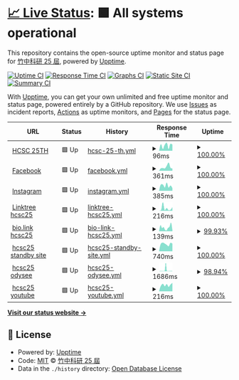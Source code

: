 # [📈 Live Status](https://hcsc-25th.github.io/upptime): <!--live status--> **🟩 All systems operational**

This repository contains the open-source uptime monitor and status page for [竹中科研 25 屆](https://hcsc-25th.github.io/), powered by [Upptime](https://github.com/upptime/upptime).

[![Uptime CI](https://github.com/hcsc-25th/upptime/workflows/Uptime%20CI/badge.svg)](https://github.com/hcsc-25th/upptime/actions?query=workflow%3A%22Uptime+CI%22)
[![Response Time CI](https://github.com/hcsc-25th/upptime/workflows/Response%20Time%20CI/badge.svg)](https://github.com/hcsc-25th/upptime/actions?query=workflow%3A%22Response+Time+CI%22)
[![Graphs CI](https://github.com/hcsc-25th/upptime/workflows/Graphs%20CI/badge.svg)](https://github.com/hcsc-25th/upptime/actions?query=workflow%3A%22Graphs+CI%22)
[![Static Site CI](https://github.com/hcsc-25th/upptime/workflows/Static%20Site%20CI/badge.svg)](https://github.com/hcsc-25th/upptime/actions?query=workflow%3A%22Static+Site+CI%22)
[![Summary CI](https://github.com/hcsc-25th/upptime/workflows/Summary%20CI/badge.svg)](https://github.com/hcsc-25th/upptime/actions?query=workflow%3A%22Summary+CI%22)

With [Upptime](https://upptime.js.org), you can get your own unlimited and free uptime monitor and status page, powered entirely by a GitHub repository. We use [Issues](https://github.com/hcsc-25th/upptime/issues) as incident reports, [Actions](https://github.com/hcsc-25th/upptime/actions) as uptime monitors, and [Pages](https://hcsc-25th.github.io/upptime) for the status page.

<!--start: status pages-->
<!-- This summary is generated by Upptime (https://github.com/upptime/upptime) -->
<!-- Do not edit this manually, your changes will be overwritten -->
<!-- prettier-ignore -->
| URL | Status | History | Response Time | Uptime |
| --- | ------ | ------- | ------------- | ------ |
| <img alt="" src="https://favicons.githubusercontent.com/hcsc-25th.github.io" height="13"> [HCSC 25TH](https://hcsc-25th.github.io/) | 🟩 Up | [hcsc-25-th.yml](https://github.com/hcsc-25th/upptime/commits/HEAD/history/hcsc-25-th.yml) | <details><summary><img alt="Response time graph" src="./graphs/hcsc-25-th/response-time-week.png" height="20"> 96ms</summary><br><a href="https://hcsc-25th.github.io/upptime/history/hcsc-25-th"><img alt="Response time 89" src="https://img.shields.io/endpoint?url=https%3A%2F%2Fraw.githubusercontent.com%2Fhcsc-25th%2Fupptime%2FHEAD%2Fapi%2Fhcsc-25-th%2Fresponse-time.json"></a><br><a href="https://hcsc-25th.github.io/upptime/history/hcsc-25-th"><img alt="24-hour response time 132" src="https://img.shields.io/endpoint?url=https%3A%2F%2Fraw.githubusercontent.com%2Fhcsc-25th%2Fupptime%2FHEAD%2Fapi%2Fhcsc-25-th%2Fresponse-time-day.json"></a><br><a href="https://hcsc-25th.github.io/upptime/history/hcsc-25-th"><img alt="7-day response time 96" src="https://img.shields.io/endpoint?url=https%3A%2F%2Fraw.githubusercontent.com%2Fhcsc-25th%2Fupptime%2FHEAD%2Fapi%2Fhcsc-25-th%2Fresponse-time-week.json"></a><br><a href="https://hcsc-25th.github.io/upptime/history/hcsc-25-th"><img alt="30-day response time 106" src="https://img.shields.io/endpoint?url=https%3A%2F%2Fraw.githubusercontent.com%2Fhcsc-25th%2Fupptime%2FHEAD%2Fapi%2Fhcsc-25-th%2Fresponse-time-month.json"></a><br><a href="https://hcsc-25th.github.io/upptime/history/hcsc-25-th"><img alt="1-year response time 89" src="https://img.shields.io/endpoint?url=https%3A%2F%2Fraw.githubusercontent.com%2Fhcsc-25th%2Fupptime%2FHEAD%2Fapi%2Fhcsc-25-th%2Fresponse-time-year.json"></a></details> | <details><summary><a href="https://hcsc-25th.github.io/upptime/history/hcsc-25-th">100.00%</a></summary><a href="https://hcsc-25th.github.io/upptime/history/hcsc-25-th"><img alt="All-time uptime 100.00%" src="https://img.shields.io/endpoint?url=https%3A%2F%2Fraw.githubusercontent.com%2Fhcsc-25th%2Fupptime%2FHEAD%2Fapi%2Fhcsc-25-th%2Fuptime.json"></a><br><a href="https://hcsc-25th.github.io/upptime/history/hcsc-25-th"><img alt="24-hour uptime 100.00%" src="https://img.shields.io/endpoint?url=https%3A%2F%2Fraw.githubusercontent.com%2Fhcsc-25th%2Fupptime%2FHEAD%2Fapi%2Fhcsc-25-th%2Fuptime-day.json"></a><br><a href="https://hcsc-25th.github.io/upptime/history/hcsc-25-th"><img alt="7-day uptime 100.00%" src="https://img.shields.io/endpoint?url=https%3A%2F%2Fraw.githubusercontent.com%2Fhcsc-25th%2Fupptime%2FHEAD%2Fapi%2Fhcsc-25-th%2Fuptime-week.json"></a><br><a href="https://hcsc-25th.github.io/upptime/history/hcsc-25-th"><img alt="30-day uptime 100.00%" src="https://img.shields.io/endpoint?url=https%3A%2F%2Fraw.githubusercontent.com%2Fhcsc-25th%2Fupptime%2FHEAD%2Fapi%2Fhcsc-25-th%2Fuptime-month.json"></a><br><a href="https://hcsc-25th.github.io/upptime/history/hcsc-25-th"><img alt="1-year uptime 100.00%" src="https://img.shields.io/endpoint?url=https%3A%2F%2Fraw.githubusercontent.com%2Fhcsc-25th%2Fupptime%2FHEAD%2Fapi%2Fhcsc-25-th%2Fuptime-year.json"></a></details>
| <img alt="" src="https://favicons.githubusercontent.com/www.facebook.com" height="13"> [Facebook](https://www.facebook.com/) | 🟩 Up | [facebook.yml](https://github.com/hcsc-25th/upptime/commits/HEAD/history/facebook.yml) | <details><summary><img alt="Response time graph" src="./graphs/facebook/response-time-week.png" height="20"> 361ms</summary><br><a href="https://hcsc-25th.github.io/upptime/history/facebook"><img alt="Response time 660" src="https://img.shields.io/endpoint?url=https%3A%2F%2Fraw.githubusercontent.com%2Fhcsc-25th%2Fupptime%2FHEAD%2Fapi%2Ffacebook%2Fresponse-time.json"></a><br><a href="https://hcsc-25th.github.io/upptime/history/facebook"><img alt="24-hour response time 220" src="https://img.shields.io/endpoint?url=https%3A%2F%2Fraw.githubusercontent.com%2Fhcsc-25th%2Fupptime%2FHEAD%2Fapi%2Ffacebook%2Fresponse-time-day.json"></a><br><a href="https://hcsc-25th.github.io/upptime/history/facebook"><img alt="7-day response time 361" src="https://img.shields.io/endpoint?url=https%3A%2F%2Fraw.githubusercontent.com%2Fhcsc-25th%2Fupptime%2FHEAD%2Fapi%2Ffacebook%2Fresponse-time-week.json"></a><br><a href="https://hcsc-25th.github.io/upptime/history/facebook"><img alt="30-day response time 885" src="https://img.shields.io/endpoint?url=https%3A%2F%2Fraw.githubusercontent.com%2Fhcsc-25th%2Fupptime%2FHEAD%2Fapi%2Ffacebook%2Fresponse-time-month.json"></a><br><a href="https://hcsc-25th.github.io/upptime/history/facebook"><img alt="1-year response time 660" src="https://img.shields.io/endpoint?url=https%3A%2F%2Fraw.githubusercontent.com%2Fhcsc-25th%2Fupptime%2FHEAD%2Fapi%2Ffacebook%2Fresponse-time-year.json"></a></details> | <details><summary><a href="https://hcsc-25th.github.io/upptime/history/facebook">100.00%</a></summary><a href="https://hcsc-25th.github.io/upptime/history/facebook"><img alt="All-time uptime 99.40%" src="https://img.shields.io/endpoint?url=https%3A%2F%2Fraw.githubusercontent.com%2Fhcsc-25th%2Fupptime%2FHEAD%2Fapi%2Ffacebook%2Fuptime.json"></a><br><a href="https://hcsc-25th.github.io/upptime/history/facebook"><img alt="24-hour uptime 100.00%" src="https://img.shields.io/endpoint?url=https%3A%2F%2Fraw.githubusercontent.com%2Fhcsc-25th%2Fupptime%2FHEAD%2Fapi%2Ffacebook%2Fuptime-day.json"></a><br><a href="https://hcsc-25th.github.io/upptime/history/facebook"><img alt="7-day uptime 100.00%" src="https://img.shields.io/endpoint?url=https%3A%2F%2Fraw.githubusercontent.com%2Fhcsc-25th%2Fupptime%2FHEAD%2Fapi%2Ffacebook%2Fuptime-week.json"></a><br><a href="https://hcsc-25th.github.io/upptime/history/facebook"><img alt="30-day uptime 99.13%" src="https://img.shields.io/endpoint?url=https%3A%2F%2Fraw.githubusercontent.com%2Fhcsc-25th%2Fupptime%2FHEAD%2Fapi%2Ffacebook%2Fuptime-month.json"></a><br><a href="https://hcsc-25th.github.io/upptime/history/facebook"><img alt="1-year uptime 99.40%" src="https://img.shields.io/endpoint?url=https%3A%2F%2Fraw.githubusercontent.com%2Fhcsc-25th%2Fupptime%2FHEAD%2Fapi%2Ffacebook%2Fuptime-year.json"></a></details>
| <img alt="" src="https://favicons.githubusercontent.com/www.instagram.com" height="13"> [Instagram](https://www.instagram.com/) | 🟩 Up | [instagram.yml](https://github.com/hcsc-25th/upptime/commits/HEAD/history/instagram.yml) | <details><summary><img alt="Response time graph" src="./graphs/instagram/response-time-week.png" height="20"> 385ms</summary><br><a href="https://hcsc-25th.github.io/upptime/history/instagram"><img alt="Response time 1037" src="https://img.shields.io/endpoint?url=https%3A%2F%2Fraw.githubusercontent.com%2Fhcsc-25th%2Fupptime%2FHEAD%2Fapi%2Finstagram%2Fresponse-time.json"></a><br><a href="https://hcsc-25th.github.io/upptime/history/instagram"><img alt="24-hour response time 476" src="https://img.shields.io/endpoint?url=https%3A%2F%2Fraw.githubusercontent.com%2Fhcsc-25th%2Fupptime%2FHEAD%2Fapi%2Finstagram%2Fresponse-time-day.json"></a><br><a href="https://hcsc-25th.github.io/upptime/history/instagram"><img alt="7-day response time 385" src="https://img.shields.io/endpoint?url=https%3A%2F%2Fraw.githubusercontent.com%2Fhcsc-25th%2Fupptime%2FHEAD%2Fapi%2Finstagram%2Fresponse-time-week.json"></a><br><a href="https://hcsc-25th.github.io/upptime/history/instagram"><img alt="30-day response time 691" src="https://img.shields.io/endpoint?url=https%3A%2F%2Fraw.githubusercontent.com%2Fhcsc-25th%2Fupptime%2FHEAD%2Fapi%2Finstagram%2Fresponse-time-month.json"></a><br><a href="https://hcsc-25th.github.io/upptime/history/instagram"><img alt="1-year response time 1037" src="https://img.shields.io/endpoint?url=https%3A%2F%2Fraw.githubusercontent.com%2Fhcsc-25th%2Fupptime%2FHEAD%2Fapi%2Finstagram%2Fresponse-time-year.json"></a></details> | <details><summary><a href="https://hcsc-25th.github.io/upptime/history/instagram">100.00%</a></summary><a href="https://hcsc-25th.github.io/upptime/history/instagram"><img alt="All-time uptime 99.40%" src="https://img.shields.io/endpoint?url=https%3A%2F%2Fraw.githubusercontent.com%2Fhcsc-25th%2Fupptime%2FHEAD%2Fapi%2Finstagram%2Fuptime.json"></a><br><a href="https://hcsc-25th.github.io/upptime/history/instagram"><img alt="24-hour uptime 100.00%" src="https://img.shields.io/endpoint?url=https%3A%2F%2Fraw.githubusercontent.com%2Fhcsc-25th%2Fupptime%2FHEAD%2Fapi%2Finstagram%2Fuptime-day.json"></a><br><a href="https://hcsc-25th.github.io/upptime/history/instagram"><img alt="7-day uptime 100.00%" src="https://img.shields.io/endpoint?url=https%3A%2F%2Fraw.githubusercontent.com%2Fhcsc-25th%2Fupptime%2FHEAD%2Fapi%2Finstagram%2Fuptime-week.json"></a><br><a href="https://hcsc-25th.github.io/upptime/history/instagram"><img alt="30-day uptime 99.16%" src="https://img.shields.io/endpoint?url=https%3A%2F%2Fraw.githubusercontent.com%2Fhcsc-25th%2Fupptime%2FHEAD%2Fapi%2Finstagram%2Fuptime-month.json"></a><br><a href="https://hcsc-25th.github.io/upptime/history/instagram"><img alt="1-year uptime 99.40%" src="https://img.shields.io/endpoint?url=https%3A%2F%2Fraw.githubusercontent.com%2Fhcsc-25th%2Fupptime%2FHEAD%2Fapi%2Finstagram%2Fuptime-year.json"></a></details>
| <img alt="" src="https://favicons.githubusercontent.com/linktr.ee" height="13"> [Linktree hcsc25](https://linktr.ee/hcsc.25th) | 🟩 Up | [linktree-hcsc25.yml](https://github.com/hcsc-25th/upptime/commits/HEAD/history/linktree-hcsc25.yml) | <details><summary><img alt="Response time graph" src="./graphs/linktree-hcsc25/response-time-week.png" height="20"> 216ms</summary><br><a href="https://hcsc-25th.github.io/upptime/history/linktree-hcsc25"><img alt="Response time 208" src="https://img.shields.io/endpoint?url=https%3A%2F%2Fraw.githubusercontent.com%2Fhcsc-25th%2Fupptime%2FHEAD%2Fapi%2Flinktree-hcsc25%2Fresponse-time.json"></a><br><a href="https://hcsc-25th.github.io/upptime/history/linktree-hcsc25"><img alt="24-hour response time 41" src="https://img.shields.io/endpoint?url=https%3A%2F%2Fraw.githubusercontent.com%2Fhcsc-25th%2Fupptime%2FHEAD%2Fapi%2Flinktree-hcsc25%2Fresponse-time-day.json"></a><br><a href="https://hcsc-25th.github.io/upptime/history/linktree-hcsc25"><img alt="7-day response time 216" src="https://img.shields.io/endpoint?url=https%3A%2F%2Fraw.githubusercontent.com%2Fhcsc-25th%2Fupptime%2FHEAD%2Fapi%2Flinktree-hcsc25%2Fresponse-time-week.json"></a><br><a href="https://hcsc-25th.github.io/upptime/history/linktree-hcsc25"><img alt="30-day response time 173" src="https://img.shields.io/endpoint?url=https%3A%2F%2Fraw.githubusercontent.com%2Fhcsc-25th%2Fupptime%2FHEAD%2Fapi%2Flinktree-hcsc25%2Fresponse-time-month.json"></a><br><a href="https://hcsc-25th.github.io/upptime/history/linktree-hcsc25"><img alt="1-year response time 208" src="https://img.shields.io/endpoint?url=https%3A%2F%2Fraw.githubusercontent.com%2Fhcsc-25th%2Fupptime%2FHEAD%2Fapi%2Flinktree-hcsc25%2Fresponse-time-year.json"></a></details> | <details><summary><a href="https://hcsc-25th.github.io/upptime/history/linktree-hcsc25">100.00%</a></summary><a href="https://hcsc-25th.github.io/upptime/history/linktree-hcsc25"><img alt="All-time uptime 100.00%" src="https://img.shields.io/endpoint?url=https%3A%2F%2Fraw.githubusercontent.com%2Fhcsc-25th%2Fupptime%2FHEAD%2Fapi%2Flinktree-hcsc25%2Fuptime.json"></a><br><a href="https://hcsc-25th.github.io/upptime/history/linktree-hcsc25"><img alt="24-hour uptime 100.00%" src="https://img.shields.io/endpoint?url=https%3A%2F%2Fraw.githubusercontent.com%2Fhcsc-25th%2Fupptime%2FHEAD%2Fapi%2Flinktree-hcsc25%2Fuptime-day.json"></a><br><a href="https://hcsc-25th.github.io/upptime/history/linktree-hcsc25"><img alt="7-day uptime 100.00%" src="https://img.shields.io/endpoint?url=https%3A%2F%2Fraw.githubusercontent.com%2Fhcsc-25th%2Fupptime%2FHEAD%2Fapi%2Flinktree-hcsc25%2Fuptime-week.json"></a><br><a href="https://hcsc-25th.github.io/upptime/history/linktree-hcsc25"><img alt="30-day uptime 100.00%" src="https://img.shields.io/endpoint?url=https%3A%2F%2Fraw.githubusercontent.com%2Fhcsc-25th%2Fupptime%2FHEAD%2Fapi%2Flinktree-hcsc25%2Fuptime-month.json"></a><br><a href="https://hcsc-25th.github.io/upptime/history/linktree-hcsc25"><img alt="1-year uptime 100.00%" src="https://img.shields.io/endpoint?url=https%3A%2F%2Fraw.githubusercontent.com%2Fhcsc-25th%2Fupptime%2FHEAD%2Fapi%2Flinktree-hcsc25%2Fuptime-year.json"></a></details>
| <img alt="" src="https://favicons.githubusercontent.com/hcsc_25th.bio.link" height="13"> [bio.link hcsc25](https://hcsc_25th.bio.link/) | 🟩 Up | [bio-link-hcsc25.yml](https://github.com/hcsc-25th/upptime/commits/HEAD/history/bio-link-hcsc25.yml) | <details><summary><img alt="Response time graph" src="./graphs/bio-link-hcsc25/response-time-week.png" height="20"> 139ms</summary><br><a href="https://hcsc-25th.github.io/upptime/history/bio-link-hcsc25"><img alt="Response time 153" src="https://img.shields.io/endpoint?url=https%3A%2F%2Fraw.githubusercontent.com%2Fhcsc-25th%2Fupptime%2FHEAD%2Fapi%2Fbio-link-hcsc25%2Fresponse-time.json"></a><br><a href="https://hcsc-25th.github.io/upptime/history/bio-link-hcsc25"><img alt="24-hour response time 229" src="https://img.shields.io/endpoint?url=https%3A%2F%2Fraw.githubusercontent.com%2Fhcsc-25th%2Fupptime%2FHEAD%2Fapi%2Fbio-link-hcsc25%2Fresponse-time-day.json"></a><br><a href="https://hcsc-25th.github.io/upptime/history/bio-link-hcsc25"><img alt="7-day response time 139" src="https://img.shields.io/endpoint?url=https%3A%2F%2Fraw.githubusercontent.com%2Fhcsc-25th%2Fupptime%2FHEAD%2Fapi%2Fbio-link-hcsc25%2Fresponse-time-week.json"></a><br><a href="https://hcsc-25th.github.io/upptime/history/bio-link-hcsc25"><img alt="30-day response time 153" src="https://img.shields.io/endpoint?url=https%3A%2F%2Fraw.githubusercontent.com%2Fhcsc-25th%2Fupptime%2FHEAD%2Fapi%2Fbio-link-hcsc25%2Fresponse-time-month.json"></a><br><a href="https://hcsc-25th.github.io/upptime/history/bio-link-hcsc25"><img alt="1-year response time 153" src="https://img.shields.io/endpoint?url=https%3A%2F%2Fraw.githubusercontent.com%2Fhcsc-25th%2Fupptime%2FHEAD%2Fapi%2Fbio-link-hcsc25%2Fresponse-time-year.json"></a></details> | <details><summary><a href="https://hcsc-25th.github.io/upptime/history/bio-link-hcsc25">99.93%</a></summary><a href="https://hcsc-25th.github.io/upptime/history/bio-link-hcsc25"><img alt="All-time uptime 99.99%" src="https://img.shields.io/endpoint?url=https%3A%2F%2Fraw.githubusercontent.com%2Fhcsc-25th%2Fupptime%2FHEAD%2Fapi%2Fbio-link-hcsc25%2Fuptime.json"></a><br><a href="https://hcsc-25th.github.io/upptime/history/bio-link-hcsc25"><img alt="24-hour uptime 100.00%" src="https://img.shields.io/endpoint?url=https%3A%2F%2Fraw.githubusercontent.com%2Fhcsc-25th%2Fupptime%2FHEAD%2Fapi%2Fbio-link-hcsc25%2Fuptime-day.json"></a><br><a href="https://hcsc-25th.github.io/upptime/history/bio-link-hcsc25"><img alt="7-day uptime 99.93%" src="https://img.shields.io/endpoint?url=https%3A%2F%2Fraw.githubusercontent.com%2Fhcsc-25th%2Fupptime%2FHEAD%2Fapi%2Fbio-link-hcsc25%2Fuptime-week.json"></a><br><a href="https://hcsc-25th.github.io/upptime/history/bio-link-hcsc25"><img alt="30-day uptime 99.98%" src="https://img.shields.io/endpoint?url=https%3A%2F%2Fraw.githubusercontent.com%2Fhcsc-25th%2Fupptime%2FHEAD%2Fapi%2Fbio-link-hcsc25%2Fuptime-month.json"></a><br><a href="https://hcsc-25th.github.io/upptime/history/bio-link-hcsc25"><img alt="1-year uptime 99.99%" src="https://img.shields.io/endpoint?url=https%3A%2F%2Fraw.githubusercontent.com%2Fhcsc-25th%2Fupptime%2FHEAD%2Fapi%2Fbio-link-hcsc25%2Fuptime-year.json"></a></details>
| <img alt="" src="https://favicons.githubusercontent.com/hcsc-25th.codeberg.page" height="13"> [hcsc25 standby site](https://hcsc-25th.codeberg.page/) | 🟩 Up | [hcsc25-standby-site.yml](https://github.com/hcsc-25th/upptime/commits/HEAD/history/hcsc25-standby-site.yml) | <details><summary><img alt="Response time graph" src="./graphs/hcsc25-standby-site/response-time-week.png" height="20"> 740ms</summary><br><a href="https://hcsc-25th.github.io/upptime/history/hcsc25-standby-site"><img alt="Response time 712" src="https://img.shields.io/endpoint?url=https%3A%2F%2Fraw.githubusercontent.com%2Fhcsc-25th%2Fupptime%2FHEAD%2Fapi%2Fhcsc25-standby-site%2Fresponse-time.json"></a><br><a href="https://hcsc-25th.github.io/upptime/history/hcsc25-standby-site"><img alt="24-hour response time 793" src="https://img.shields.io/endpoint?url=https%3A%2F%2Fraw.githubusercontent.com%2Fhcsc-25th%2Fupptime%2FHEAD%2Fapi%2Fhcsc25-standby-site%2Fresponse-time-day.json"></a><br><a href="https://hcsc-25th.github.io/upptime/history/hcsc25-standby-site"><img alt="7-day response time 740" src="https://img.shields.io/endpoint?url=https%3A%2F%2Fraw.githubusercontent.com%2Fhcsc-25th%2Fupptime%2FHEAD%2Fapi%2Fhcsc25-standby-site%2Fresponse-time-week.json"></a><br><a href="https://hcsc-25th.github.io/upptime/history/hcsc25-standby-site"><img alt="30-day response time 748" src="https://img.shields.io/endpoint?url=https%3A%2F%2Fraw.githubusercontent.com%2Fhcsc-25th%2Fupptime%2FHEAD%2Fapi%2Fhcsc25-standby-site%2Fresponse-time-month.json"></a><br><a href="https://hcsc-25th.github.io/upptime/history/hcsc25-standby-site"><img alt="1-year response time 712" src="https://img.shields.io/endpoint?url=https%3A%2F%2Fraw.githubusercontent.com%2Fhcsc-25th%2Fupptime%2FHEAD%2Fapi%2Fhcsc25-standby-site%2Fresponse-time-year.json"></a></details> | <details><summary><a href="https://hcsc-25th.github.io/upptime/history/hcsc25-standby-site">100.00%</a></summary><a href="https://hcsc-25th.github.io/upptime/history/hcsc25-standby-site"><img alt="All-time uptime 99.93%" src="https://img.shields.io/endpoint?url=https%3A%2F%2Fraw.githubusercontent.com%2Fhcsc-25th%2Fupptime%2FHEAD%2Fapi%2Fhcsc25-standby-site%2Fuptime.json"></a><br><a href="https://hcsc-25th.github.io/upptime/history/hcsc25-standby-site"><img alt="24-hour uptime 100.00%" src="https://img.shields.io/endpoint?url=https%3A%2F%2Fraw.githubusercontent.com%2Fhcsc-25th%2Fupptime%2FHEAD%2Fapi%2Fhcsc25-standby-site%2Fuptime-day.json"></a><br><a href="https://hcsc-25th.github.io/upptime/history/hcsc25-standby-site"><img alt="7-day uptime 100.00%" src="https://img.shields.io/endpoint?url=https%3A%2F%2Fraw.githubusercontent.com%2Fhcsc-25th%2Fupptime%2FHEAD%2Fapi%2Fhcsc25-standby-site%2Fuptime-week.json"></a><br><a href="https://hcsc-25th.github.io/upptime/history/hcsc25-standby-site"><img alt="30-day uptime 99.98%" src="https://img.shields.io/endpoint?url=https%3A%2F%2Fraw.githubusercontent.com%2Fhcsc-25th%2Fupptime%2FHEAD%2Fapi%2Fhcsc25-standby-site%2Fuptime-month.json"></a><br><a href="https://hcsc-25th.github.io/upptime/history/hcsc25-standby-site"><img alt="1-year uptime 99.93%" src="https://img.shields.io/endpoint?url=https%3A%2F%2Fraw.githubusercontent.com%2Fhcsc-25th%2Fupptime%2FHEAD%2Fapi%2Fhcsc25-standby-site%2Fuptime-year.json"></a></details>
| <img alt="" src="https://favicons.githubusercontent.com/odysee.com" height="13"> [hcsc25 odysee](https://odysee.com/@hcsc-25th:e) | 🟩 Up | [hcsc25-odysee.yml](https://github.com/hcsc-25th/upptime/commits/HEAD/history/hcsc25-odysee.yml) | <details><summary><img alt="Response time graph" src="./graphs/hcsc25-odysee/response-time-week.png" height="20"> 1686ms</summary><br><a href="https://hcsc-25th.github.io/upptime/history/hcsc25-odysee"><img alt="Response time 887" src="https://img.shields.io/endpoint?url=https%3A%2F%2Fraw.githubusercontent.com%2Fhcsc-25th%2Fupptime%2FHEAD%2Fapi%2Fhcsc25-odysee%2Fresponse-time.json"></a><br><a href="https://hcsc-25th.github.io/upptime/history/hcsc25-odysee"><img alt="24-hour response time 352" src="https://img.shields.io/endpoint?url=https%3A%2F%2Fraw.githubusercontent.com%2Fhcsc-25th%2Fupptime%2FHEAD%2Fapi%2Fhcsc25-odysee%2Fresponse-time-day.json"></a><br><a href="https://hcsc-25th.github.io/upptime/history/hcsc25-odysee"><img alt="7-day response time 1686" src="https://img.shields.io/endpoint?url=https%3A%2F%2Fraw.githubusercontent.com%2Fhcsc-25th%2Fupptime%2FHEAD%2Fapi%2Fhcsc25-odysee%2Fresponse-time-week.json"></a><br><a href="https://hcsc-25th.github.io/upptime/history/hcsc25-odysee"><img alt="30-day response time 746" src="https://img.shields.io/endpoint?url=https%3A%2F%2Fraw.githubusercontent.com%2Fhcsc-25th%2Fupptime%2FHEAD%2Fapi%2Fhcsc25-odysee%2Fresponse-time-month.json"></a><br><a href="https://hcsc-25th.github.io/upptime/history/hcsc25-odysee"><img alt="1-year response time 887" src="https://img.shields.io/endpoint?url=https%3A%2F%2Fraw.githubusercontent.com%2Fhcsc-25th%2Fupptime%2FHEAD%2Fapi%2Fhcsc25-odysee%2Fresponse-time-year.json"></a></details> | <details><summary><a href="https://hcsc-25th.github.io/upptime/history/hcsc25-odysee">98.94%</a></summary><a href="https://hcsc-25th.github.io/upptime/history/hcsc25-odysee"><img alt="All-time uptime 99.59%" src="https://img.shields.io/endpoint?url=https%3A%2F%2Fraw.githubusercontent.com%2Fhcsc-25th%2Fupptime%2FHEAD%2Fapi%2Fhcsc25-odysee%2Fuptime.json"></a><br><a href="https://hcsc-25th.github.io/upptime/history/hcsc25-odysee"><img alt="24-hour uptime 100.00%" src="https://img.shields.io/endpoint?url=https%3A%2F%2Fraw.githubusercontent.com%2Fhcsc-25th%2Fupptime%2FHEAD%2Fapi%2Fhcsc25-odysee%2Fuptime-day.json"></a><br><a href="https://hcsc-25th.github.io/upptime/history/hcsc25-odysee"><img alt="7-day uptime 98.94%" src="https://img.shields.io/endpoint?url=https%3A%2F%2Fraw.githubusercontent.com%2Fhcsc-25th%2Fupptime%2FHEAD%2Fapi%2Fhcsc25-odysee%2Fuptime-week.json"></a><br><a href="https://hcsc-25th.github.io/upptime/history/hcsc25-odysee"><img alt="30-day uptime 99.40%" src="https://img.shields.io/endpoint?url=https%3A%2F%2Fraw.githubusercontent.com%2Fhcsc-25th%2Fupptime%2FHEAD%2Fapi%2Fhcsc25-odysee%2Fuptime-month.json"></a><br><a href="https://hcsc-25th.github.io/upptime/history/hcsc25-odysee"><img alt="1-year uptime 99.59%" src="https://img.shields.io/endpoint?url=https%3A%2F%2Fraw.githubusercontent.com%2Fhcsc-25th%2Fupptime%2FHEAD%2Fapi%2Fhcsc25-odysee%2Fuptime-year.json"></a></details>
| <img alt="" src="https://favicons.githubusercontent.com/www.youtube.com" height="13"> [hcsc25 youtube](https://www.youtube.com/channel/UCWjF0P7tWPG4x5DjNxPuuNQ) | 🟩 Up | [hcsc25-youtube.yml](https://github.com/hcsc-25th/upptime/commits/HEAD/history/hcsc25-youtube.yml) | <details><summary><img alt="Response time graph" src="./graphs/hcsc25-youtube/response-time-week.png" height="20"> 216ms</summary><br><a href="https://hcsc-25th.github.io/upptime/history/hcsc25-youtube"><img alt="Response time 198" src="https://img.shields.io/endpoint?url=https%3A%2F%2Fraw.githubusercontent.com%2Fhcsc-25th%2Fupptime%2FHEAD%2Fapi%2Fhcsc25-youtube%2Fresponse-time.json"></a><br><a href="https://hcsc-25th.github.io/upptime/history/hcsc25-youtube"><img alt="24-hour response time 203" src="https://img.shields.io/endpoint?url=https%3A%2F%2Fraw.githubusercontent.com%2Fhcsc-25th%2Fupptime%2FHEAD%2Fapi%2Fhcsc25-youtube%2Fresponse-time-day.json"></a><br><a href="https://hcsc-25th.github.io/upptime/history/hcsc25-youtube"><img alt="7-day response time 216" src="https://img.shields.io/endpoint?url=https%3A%2F%2Fraw.githubusercontent.com%2Fhcsc-25th%2Fupptime%2FHEAD%2Fapi%2Fhcsc25-youtube%2Fresponse-time-week.json"></a><br><a href="https://hcsc-25th.github.io/upptime/history/hcsc25-youtube"><img alt="30-day response time 204" src="https://img.shields.io/endpoint?url=https%3A%2F%2Fraw.githubusercontent.com%2Fhcsc-25th%2Fupptime%2FHEAD%2Fapi%2Fhcsc25-youtube%2Fresponse-time-month.json"></a><br><a href="https://hcsc-25th.github.io/upptime/history/hcsc25-youtube"><img alt="1-year response time 198" src="https://img.shields.io/endpoint?url=https%3A%2F%2Fraw.githubusercontent.com%2Fhcsc-25th%2Fupptime%2FHEAD%2Fapi%2Fhcsc25-youtube%2Fresponse-time-year.json"></a></details> | <details><summary><a href="https://hcsc-25th.github.io/upptime/history/hcsc25-youtube">100.00%</a></summary><a href="https://hcsc-25th.github.io/upptime/history/hcsc25-youtube"><img alt="All-time uptime 100.00%" src="https://img.shields.io/endpoint?url=https%3A%2F%2Fraw.githubusercontent.com%2Fhcsc-25th%2Fupptime%2FHEAD%2Fapi%2Fhcsc25-youtube%2Fuptime.json"></a><br><a href="https://hcsc-25th.github.io/upptime/history/hcsc25-youtube"><img alt="24-hour uptime 100.00%" src="https://img.shields.io/endpoint?url=https%3A%2F%2Fraw.githubusercontent.com%2Fhcsc-25th%2Fupptime%2FHEAD%2Fapi%2Fhcsc25-youtube%2Fuptime-day.json"></a><br><a href="https://hcsc-25th.github.io/upptime/history/hcsc25-youtube"><img alt="7-day uptime 100.00%" src="https://img.shields.io/endpoint?url=https%3A%2F%2Fraw.githubusercontent.com%2Fhcsc-25th%2Fupptime%2FHEAD%2Fapi%2Fhcsc25-youtube%2Fuptime-week.json"></a><br><a href="https://hcsc-25th.github.io/upptime/history/hcsc25-youtube"><img alt="30-day uptime 100.00%" src="https://img.shields.io/endpoint?url=https%3A%2F%2Fraw.githubusercontent.com%2Fhcsc-25th%2Fupptime%2FHEAD%2Fapi%2Fhcsc25-youtube%2Fuptime-month.json"></a><br><a href="https://hcsc-25th.github.io/upptime/history/hcsc25-youtube"><img alt="1-year uptime 100.00%" src="https://img.shields.io/endpoint?url=https%3A%2F%2Fraw.githubusercontent.com%2Fhcsc-25th%2Fupptime%2FHEAD%2Fapi%2Fhcsc25-youtube%2Fuptime-year.json"></a></details>

<!--end: status pages-->

[**Visit our status website →**](https://hcsc-25th.github.io/upptime)

## 📄 License

- Powered by: [Upptime](https://github.com/upptime/upptime)
- Code: [MIT](./LICENSE) © [竹中科研 25 屆](https://hcsc-25th.github.io/)
- Data in the `./history` directory: [Open Database License](https://opendatacommons.org/licenses/odbl/1-0/)
